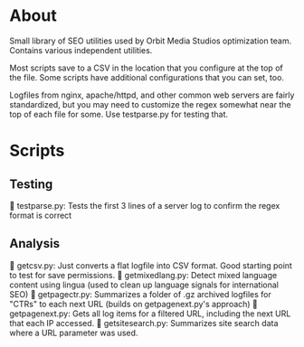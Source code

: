 # About

Small library of SEO utilities used by Orbit Media Studios optimization team. Contains various independent utilities.

Most scripts save to a CSV in the location that you configure at the top of the file. Some scripts have additional configurations that you can set, too. 

Logfiles from nginx, apache/httpd, and other common web servers are fairly standardized, but you may need to customize the regex somewhat near the top of each file for some. Use testparse.py for testing that.

# Scripts

## Testing

🐍 testparse.py: Tests the first 3 lines of a server log to confirm the regex format is correct

## Analysis 

🐍 getcsv.py: Just converts a flat logfile into CSV format. Good starting point to test for save permissions.
🐍 getmixedlang.py: Detect mixed language content using lingua (used to clean up language signals for international SEO)
🐍 getpagectr.py: Summarizes a folder of .gz archived logfiles for "CTRs" to each next URL (builds on getpagenext.py's approach)
🐍 getpagenext.py: Gets all log items for a filtered URL, including the next URL that each IP accessed. 
🐍 getsitesearch.py: Summarizes site search data where a URL parameter was used.